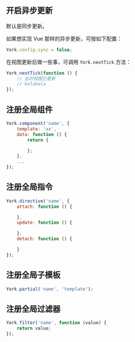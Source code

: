 ## 开启异步更新

默认是同步更新。

如果想实现 Vue 那样的异步更新，可按如下配置：

```javascript
York.config.sync = false;
```

在视图更新后做一些事，可调用 `York.nextTick` 方法：

```javascript
York.nextTick(function () {
    // 此时视图已更新
    // balabala
});
```

## 注册全局组件

```javascript
York.component('name', {
    template: 'xx',
    data: function () {
        return {

        };
    },
    ...
});
```

## 注册全局指令

```javascript
York.directive('name', {
    attach: function () {

    },
    update: function () {

    },
    detach: function () {

    }
});
```

## 注册全局子模板

```javascript
York.partial('name', 'template');
```

## 注册全局过滤器

```javascript
York.filter('name', function (value) {
    return value;
});
```
